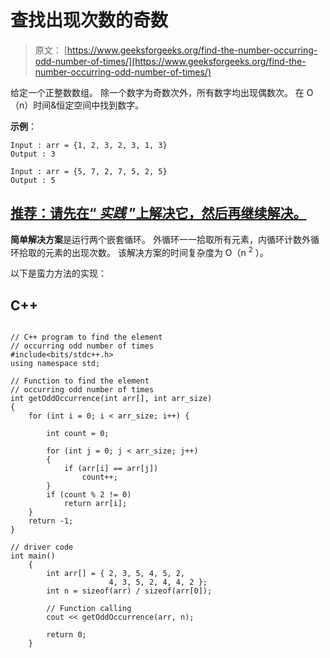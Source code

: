 # 查找出现次数的奇数

> 原文： [https://www.geeksforgeeks.org/find-the-number-occurring-odd-number-of-times/](https://www.geeksforgeeks.org/find-the-number-occurring-odd-number-of-times/)

给定一个正整数数组。 除一个数字为奇数次外，所有数字均出现偶数次。 在 O（n）时间&恒定空间中找到数字。

**示例**：

```
Input : arr = {1, 2, 3, 2, 3, 1, 3}
Output : 3

Input : arr = {5, 7, 2, 7, 5, 2, 5}
Output : 5

```

## [推荐：请先在“ ***实践*** ”上解决它，然后再继续解决。](https://practice.geeksforgeeks.org/problems/find-the-odd-occurence/0)

**简单解决方案**是运行两个嵌套循环。 外循环一一拾取所有元素，内循环计数外循环拾取的元素的出现次数。 该解决方案的时间复杂度为 O（n <sup>2</sup> ）。

以下是蛮力方法的实现：

## C++ 

```

// C++ program to find the element  
// occurring odd number of times 
#include<bits/stdc++.h> 
using namespace std; 

// Function to find the element  
// occurring odd number of times 
int getOddOccurrence(int arr[], int arr_size) 
{ 
    for (int i = 0; i < arr_size; i++) { 

        int count = 0; 

        for (int j = 0; j < arr_size; j++) 
        { 
            if (arr[i] == arr[j]) 
                count++; 
        } 
        if (count % 2 != 0) 
            return arr[i]; 
    } 
    return -1; 
} 

// driver code 
int main() 
    { 
        int arr[] = { 2, 3, 5, 4, 5, 2, 
                      4, 3, 5, 2, 4, 4, 2 }; 
        int n = sizeof(arr) / sizeof(arr[0]); 

        // Function calling 
        cout << getOddOccurrence(arr, n); 

        return 0; 
    } 

```